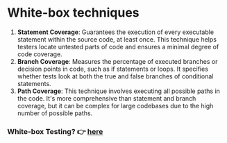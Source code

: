 # White-box techniques
1. **Statement Coverage**: Guarantees the execution of every executable statement within the source code, at least once. This technique helps testers locate untested parts of code and ensures a minimal degree of code coverage.
2. **Branch Coverage**: Measures the percentage of executed branches or decision points in code, such as if statements or loops. It specifies whether tests look at both the true and false branches of conditional statements.
3. **Path Coverage**: This technique involves executing all possible paths in the code. It's more comprehensive than statement and branch coverage, but it can be complex for large codebases due to the high number of possible paths.

### White-box Testing? 👉 [here](https://github.com/Xmaz2150/SoftwareTesting101/blob/main/0x03-Types_of_Software_Testing/types_by_level.md)